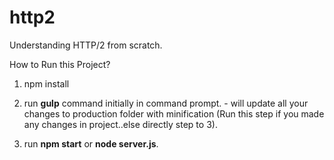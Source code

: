 # http2
Understanding HTTP/2 from scratch.

How to Run this Project?

1. npm install

2. run **gulp** command initially in command prompt. - will update all your changes to production folder with minification (Run this step if you made any changes in project..else directly step to 3).

3. run **npm start** or **node server.js**.
